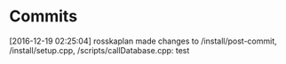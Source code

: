 # Commits 

[comment]: 3d94f44db7efc572cc792be65c437b9b8cb45302

[2016-12-19 02:25:04] rosskaplan made changes to /install/post-commit, /install/setup.cpp, /scripts/callDatabase.cpp:  test


